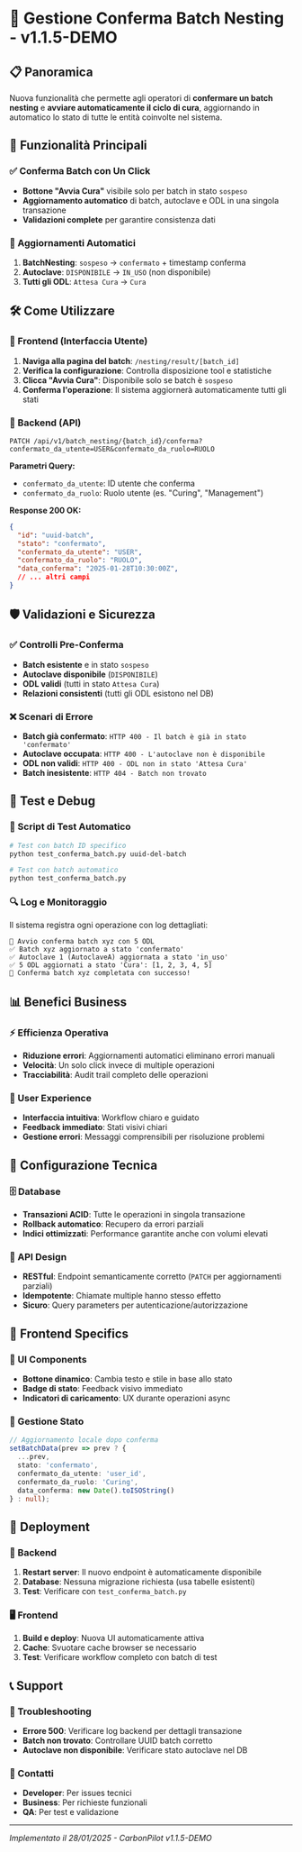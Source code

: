 # 🚀 Gestione Conferma Batch Nesting - v1.1.5-DEMO

## 📋 Panoramica

Nuova funzionalità che permette agli operatori di **confermare un batch nesting** e **avviare automaticamente il ciclo di cura**, aggiornando in automatico lo stato di tutte le entità coinvolte nel sistema.

## 🎯 Funzionalità Principali

### ✅ Conferma Batch con Un Click
- **Bottone "Avvia Cura"** visibile solo per batch in stato `sospeso`
- **Aggiornamento automatico** di batch, autoclave e ODL in una singola transazione
- **Validazioni complete** per garantire consistenza dati

### 🔄 Aggiornamenti Automatici
1. **BatchNesting**: `sospeso` → `confermato` + timestamp conferma
2. **Autoclave**: `DISPONIBILE` → `IN_USO` (non disponibile)
3. **Tutti gli ODL**: `Attesa Cura` → `Cura`

## 🛠️ Come Utilizzare

### 📱 Frontend (Interfaccia Utente)

1. **Naviga alla pagina del batch**: `/nesting/result/[batch_id]`
2. **Verifica la configurazione**: Controlla disposizione tool e statistiche
3. **Clicca "Avvia Cura"**: Disponibile solo se batch è `sospeso`
4. **Conferma l'operazione**: Il sistema aggiornerà automaticamente tutti gli stati

### 🔗 Backend (API)

```http
PATCH /api/v1/batch_nesting/{batch_id}/conferma?confermato_da_utente=USER&confermato_da_ruolo=RUOLO
```

**Parametri Query:**
- `confermato_da_utente`: ID utente che conferma
- `confermato_da_ruolo`: Ruolo utente (es. "Curing", "Management")

**Response 200 OK:**
```json
{
  "id": "uuid-batch",
  "stato": "confermato",
  "confermato_da_utente": "USER",
  "confermato_da_ruolo": "RUOLO",
  "data_conferma": "2025-01-28T10:30:00Z",
  // ... altri campi
}
```

## 🛡️ Validazioni e Sicurezza

### ✅ Controlli Pre-Conferma
- **Batch esistente** e in stato `sospeso`
- **Autoclave disponibile** (`DISPONIBILE`)
- **ODL validi** (tutti in stato `Attesa Cura`)
- **Relazioni consistenti** (tutti gli ODL esistono nel DB)

### ❌ Scenari di Errore
- **Batch già confermato**: `HTTP 400 - Il batch è già in stato 'confermato'`
- **Autoclave occupata**: `HTTP 400 - L'autoclave non è disponibile`
- **ODL non validi**: `HTTP 400 - ODL non in stato 'Attesa Cura'`
- **Batch inesistente**: `HTTP 404 - Batch non trovato`

## 🧪 Test e Debug

### 📝 Script di Test Automatico
```bash
# Test con batch ID specifico
python test_conferma_batch.py uuid-del-batch

# Test con batch automatico
python test_conferma_batch.py
```

### 🔍 Log e Monitoraggio
Il sistema registra ogni operazione con log dettagliati:
```
🚀 Avvio conferma batch xyz con 5 ODL
✅ Batch xyz aggiornato a stato 'confermato'
✅ Autoclave 1 (AutoclaveA) aggiornata a stato 'in_uso'
✅ 5 ODL aggiornati a stato 'Cura': [1, 2, 3, 4, 5]
🎉 Conferma batch xyz completata con successo!
```

## 📊 Benefici Business

### ⚡ Efficienza Operativa
- **Riduzione errori**: Aggiornamenti automatici eliminano errori manuali
- **Velocità**: Un solo click invece di multiple operazioni
- **Tracciabilità**: Audit trail completo delle operazioni

### 🎯 User Experience
- **Interfaccia intuitiva**: Workflow chiaro e guidato
- **Feedback immediato**: Stati visivi chiari
- **Gestione errori**: Messaggi comprensibili per risoluzione problemi

## 🔧 Configurazione Tecnica

### 🗄️ Database
- **Transazioni ACID**: Tutte le operazioni in singola transazione
- **Rollback automatico**: Recupero da errori parziali
- **Indici ottimizzati**: Performance garantite anche con volumi elevati

### 🔗 API Design
- **RESTful**: Endpoint semanticamente corretto (`PATCH` per aggiornamenti parziali)
- **Idempotente**: Chiamate multiple hanno stesso effetto
- **Sicuro**: Query parameters per autenticazione/autorizzazione

## 📱 Frontend Specifics

### 🎨 UI Components
- **Bottone dinamico**: Cambia testo e stile in base allo stato
- **Badge di stato**: Feedback visivo immediato
- **Indicatori di caricamento**: UX durante operazioni async

### 🔄 Gestione Stato
```typescript
// Aggiornamento locale dopo conferma
setBatchData(prev => prev ? { 
  ...prev, 
  stato: 'confermato',
  confermato_da_utente: 'user_id',
  confermato_da_ruolo: 'Curing',
  data_conferma: new Date().toISOString()
} : null);
```

## 🚀 Deployment

### 🔧 Backend
1. **Restart server**: Il nuovo endpoint è automaticamente disponibile
2. **Database**: Nessuna migrazione richiesta (usa tabelle esistenti)
3. **Test**: Verificare con `test_conferma_batch.py`

### 🖥️ Frontend
1. **Build e deploy**: Nuova UI automaticamente attiva
2. **Cache**: Svuotare cache browser se necessario
3. **Test**: Verificare workflow completo con batch di test

## 📞 Support

### 🐛 Troubleshooting
- **Errore 500**: Verificare log backend per dettagli transazione
- **Batch non trovato**: Controllare UUID batch corretto
- **Autoclave non disponibile**: Verificare stato autoclave nel DB

### 📧 Contatti
- **Developer**: Per issues tecnici
- **Business**: Per richieste funzionali
- **QA**: Per test e validazione

---

*Implementato il 28/01/2025 - CarbonPilot v1.1.5-DEMO* 